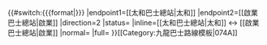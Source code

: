 {{#switch:{{{format|}}}
|endpoint1=[[太和巴士總站|太和]]
|endpoint2=[[啟業巴士總站|啟業]]
|direction=2
|status=
|inline=[[太和巴士總站|太和]] ↔ [[啟業巴士總站|啟業]]
|normal=
|full=
}}<noinclude>[[Category:九龍巴士路線模板|074A]]</noinclude>